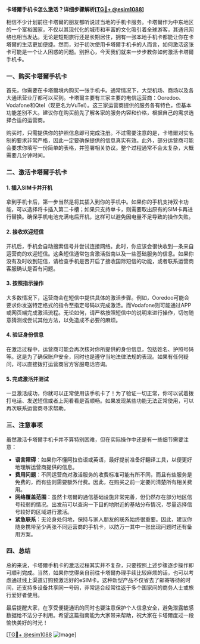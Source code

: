 **卡塔爾手机卡怎么激活？详细步骤解析[[TG💪+ @esim1088](https://t.me/s/esim1088)]**

相信不少计划前往卡塔爾的朋友都听说过当地的手机卡服务。卡塔爾作为中东地区的一个富裕国家，不仅以其现代化的城市和丰富的文化吸引着全球游客，其通讯网络也相当发达。无论是短期旅行还是长期居住，拥有一张本地手机卡都能让你在卡塔爾的生活更加便捷。然而，对于初次使用卡塔爾手机卡的人而言，如何激活这张卡可能是一个让人困惑的问题。别担心，今天我们就来一步步教你如何激活卡塔爾手机卡。

### 一、购买卡塔爾手机卡

首先，你需要在卡塔爾境内购买一张手机卡。通常情况下，大型机场、商场以及各大通讯营业厅都可以买到。卡塔爾主要有三家主要的电信运营商：Ooredoo、Vodafone和Qtel（现更名为VuTel）。这三家运营商提供的服务各有特色，但基本功能差别不大。建议你在购买前先了解各家的服务内容和价格，根据自己的需求选择合适的运营商。

购买时，只需提供你的护照信息即可完成注册。不过需要注意的是，卡塔爾对实名制的要求非常严格，因此一定要确保提供的信息真实有效。此外，部分运营商可能会要求你填写一份简单的表格，并签署相关协议。整个过程通常不会太复杂，大概需要几分钟时间。

### 二、激活卡塔爾手机卡

#### 1. 插入SIM卡并开机

拿到手机卡后，第一步当然是将其插入到你的手机中。如果你的手机支持双卡功能，可以选择将卡插入第二卡槽；如果只支持单卡，则需要取出原有的SIM卡再进行替换。确保手机电池充满电后开机，这样可以避免因电量不足导致的操作失败。

#### 2. 接收欢迎短信

开机后，手机会自动搜索信号并尝试连接网络。此时，你应该会很快收到一条来自运营商的欢迎短信。这条短信通常包含激活指南以及一些基础服务的信息。如果你没有及时收到短信，请检查手机是否开启了接收国际短信的功能，或者联系运营商客服确认是否有问题。

#### 3. 按照指示操作

大多数情况下，运营商会在短信中提供具体的激活步骤。例如，Ooredoo可能会要求你发送特定格式的指令至指定号码以完成激活。而Vodafone则可能通过APP或网页端完成激活流程。无论如何，请严格按照短信中的说明来进行操作，切勿随意猜测或尝试其他方法，以免造成不必要的麻烦。

#### 4. 验证身份信息

在激活过程中，运营商可能会再次核对你所提供的身份信息，包括姓名、护照号码等。这是为了确保账户安全，同时也是遵守当地法律法规的表现。如果有任何疑问，可以直接拨打运营商官方客服电话咨询。

#### 5. 完成激活并测试

一旦激活成功，你就可以正常使用该手机卡了！为了验证一切正常，你可以试着拨打电话、发送短信或者上网看看是否顺畅。如果发现某些功能无法正常使用，可以再次联系运营商寻求帮助。

### 三、注意事项

虽然激活卡塔爾手机卡并不算特别困难，但在实际操作中还是有一些细节需要注意：

- **语言障碍**：如果你不懂阿拉伯语或英语，最好提前准备好翻译工具，以便更好地理解运营商提供的信息。
- **费用问题**：不同运营商对激活服务的收费标准可能有所不同，而且有些服务是免费的，而有些则需要额外付费。因此，在购买之前一定要问清楚所有相关费用。
- **网络覆盖范围**：虽然卡塔爾的通信基础设施非常完善，但仍然存在部分地区信号较弱的情况。出发前可以查询一下目的地附近的基站分布情况，尽量选择信号较好的区域进行激活。
- **紧急联系**：无论身处何地，保持与家人朋友的联系始终很重要。因此，建议你随身携带至少两张不同运营商的手机卡，以防万一其中一张出现问题时还有备用方案。

### 四、总结

总的来说，卡塔爾手机卡的激活过程其实并不复杂，只要按照上述步骤逐步操作即可顺利完成。当然，如果你觉得亲自前往卡塔爾办理手续比较麻烦的话，也可以考虑通过线上渠道订购预激活好的eSIM卡。这种新型产品不仅省去了邮寄等待的时间，还支持多设备共享同一号码，非常适合经常往返于多个国家间的商务人士或旅行爱好者使用。

最后提醒大家，在享受便捷通讯的同时也要注意保护个人信息安全，避免泄露敏感数据给不法分子利用。希望这篇指南能为大家带来帮助，祝大家在卡塔爾度过一段愉快美好的时光！

[[TG💪+ @esim1088](https://t.me/s/esim1088) ![Image](https://i.postimg.cc/4NQfJmqS/Snipaste-2025-05-13-00-14-12.png)]